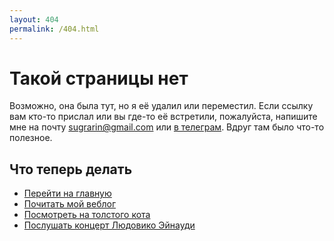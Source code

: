 ```yaml
---
layout: 404
permalink: /404.html
---
```


# Такой страницы нет

Возможно, она была тут, но я её удалил или переместил. Если ссылку вам кто-то прислал или вы где-то её встретили, пожалуйста, напишите мне на почту [sugrarin@gmail.com](mailto:sugrarin@gmail.com) или [в телеграм](https://t.me/sugrarin). Вдруг там было что-то полезное.

## Что теперь делать

- [Перейти на главную](/)
- [Почитать мой веблог](/lists/weblog)
- [Посмотреть на толстого кота](https://youtu.be/m6pE8psWJXE)
- [Послушать концерт Людовико Эйнауди](https://youtu.be/NXD-WJYtkyc)